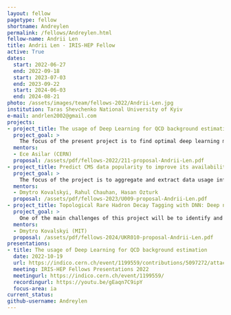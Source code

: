 ```yaml
---
layout: fellow
pagetype: fellow
shortname: Andreylen
permalink: /fellows/Andreylen.html
fellow-name: Andrii Len
title: Andrii Len - IRIS-HEP Fellow
active: True
dates:
  start: 2022-06-27
  end: 2022-09-18
  start: 2023-07-03
  end: 2023-09-22
  start: 2024-06-03
  end: 2024-08-21
photo: /assets/images/team/fellows-2022/Andrii-Len.jpg
institution: Taras Shevchenko National University of Kyiv
e-mail: andrlen2002@gmail.com
projects:
- project_title: The usage of Deep Learning for QCD background estimation
  project_goal: >
    The focus of the present project is to find optimal deep learning models to be used for the separation of signal and background events.
  mentors:
  - Ece Asilar (CERN)
  proposal: /assets/pdf/fellows-2022/211-proposal-Andrii-Len.pdf
- project_title: Predict CMS data popularity to improve its availability for physics analysis
  project_goal: >
    The focus of the project is to aggregate and extract data usage information, find data's features and optimal Machine Learning models to predict the probability that a dataset will be accessed in the next month.
  mentors:
  - Dmytro Kovalskyi, Rahul Chauhan, Hasan Ozturk
  proposal: /assets/pdf/fellows-2023/U009-proposal-Andrii-Len.pdf
- project_title: Topological Rare Hadron Decay Tagging with DNN: Deep neural net topological tagger for rare hadron decay identification
  project_goal: >
    Оne of the main challenges of this project will be to identify and build an effective DNN architecture to train a new model that will not only match BDT in performance but gives a significant improvement to the analysis sensitivity.
  mentors:
  - Dmytro Kovalskyi (MIT)
  proposal: /assets/pdf/fellows-2024/UKR010-proposal-Andrii-Len.pdf
presentations:
- title: The usage of Deep Learning for QCD background estimation
  date: 2022-10-19
  url: https://indico.cern.ch/event/1199559/contributions/5097272/attachments/2531407/4355497/IRIS-Hep%20Andrii_Len_Final_Presentation.pdf
  meeting: IRIS-HEP Fellows Presentations 2022
  meetingurl: https://indico.cern.ch/event/1199559/
  recordingurl: https://youtu.be/gEaqn7C9ipY
  focus-area: ia
current_status:
github-username: Andreylen
---
```

